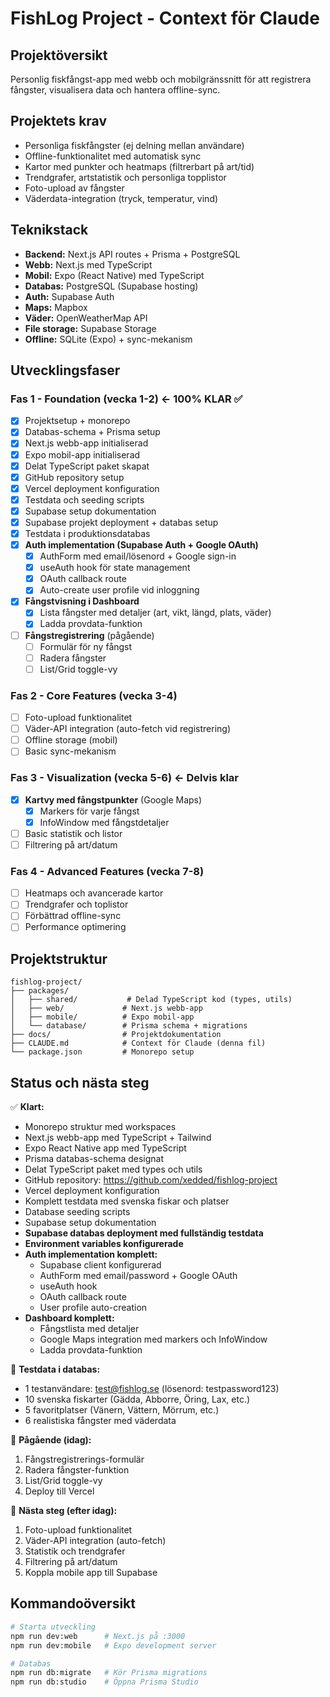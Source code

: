 # FishLog Project - Context för Claude

## Projektöversikt
Personlig fiskfångst-app med webb och mobilgränssnitt för att registrera fångster, visualisera data och hantera offline-sync.

## Projektets krav
- Personliga fiskfångster (ej delning mellan användare)
- Offline-funktionalitet med automatisk sync
- Kartor med punkter och heatmaps (filtrerbart på art/tid)
- Trendgrafer, artstatistik och personliga topplistor
- Foto-upload av fångster
- Väderdata-integration (tryck, temperatur, vind)

## Teknikstack
- **Backend:** Next.js API routes + Prisma + PostgreSQL
- **Webb:** Next.js med TypeScript
- **Mobil:** Expo (React Native) med TypeScript
- **Databas:** PostgreSQL (Supabase hosting)
- **Auth:** Supabase Auth
- **Maps:** Mapbox
- **Väder:** OpenWeatherMap API
- **File storage:** Supabase Storage
- **Offline:** SQLite (Expo) + sync-mekanism

## Utvecklingsfaser

### Fas 1 - Foundation (vecka 1-2) ← 100% KLAR ✅
- [x] Projektsetup + monorepo
- [x] Databas-schema + Prisma setup
- [x] Next.js webb-app initialiserad
- [x] Expo mobil-app initialiserad
- [x] Delat TypeScript paket skapat
- [x] GitHub repository setup
- [x] Vercel deployment konfiguration
- [x] Testdata och seeding scripts
- [x] Supabase setup dokumentation
- [x] Supabase projekt deployment + databas setup
- [x] Testdata i produktionsdatabas
- [x] **Auth implementation (Supabase Auth + Google OAuth)**
  - [x] AuthForm med email/lösenord + Google sign-in
  - [x] useAuth hook för state management
  - [x] OAuth callback route
  - [x] Auto-create user profile vid inloggning
- [x] **Fångstvisning i Dashboard**
  - [x] Lista fångster med detaljer (art, vikt, längd, plats, väder)
  - [x] Ladda provdata-funktion
- [ ] **Fångstregistrering** (pågående)
  - [ ] Formulär för ny fångst
  - [ ] Radera fångster
  - [ ] List/Grid toggle-vy

### Fas 2 - Core Features (vecka 3-4)
- [ ] Foto-upload funktionalitet
- [ ] Väder-API integration (auto-fetch vid registrering)
- [ ] Offline storage (mobil)
- [ ] Basic sync-mekanism

### Fas 3 - Visualization (vecka 5-6) ← Delvis klar
- [x] **Kartvy med fångstpunkter** (Google Maps)
  - [x] Markers för varje fångst
  - [x] InfoWindow med fångstdetaljer
- [ ] Basic statistik och listor
- [ ] Filtrering på art/datum

### Fas 4 - Advanced Features (vecka 7-8)
- [ ] Heatmaps och avancerade kartor
- [ ] Trendgrafer och toplistor
- [ ] Förbättrad offline-sync
- [ ] Performance optimering

## Projektstruktur
```
fishlog-project/
├── packages/
│   ├── shared/           # Delad TypeScript kod (types, utils)
│   ├── web/             # Next.js webb-app
│   ├── mobile/          # Expo mobil-app
│   └── database/        # Prisma schema + migrations
├── docs/                # Projektdokumentation
├── CLAUDE.md            # Context för Claude (denna fil)
└── package.json         # Monorepo setup
```

## Status och nästa steg
✅ **Klart:**
- Monorepo struktur med workspaces
- Next.js webb-app med TypeScript + Tailwind
- Expo React Native app med TypeScript
- Prisma databas-schema designat
- Delat TypeScript paket med types och utils
- GitHub repository: https://github.com/xedded/fishlog-project
- Vercel deployment konfiguration
- Komplett testdata med svenska fiskar och platser
- Database seeding scripts
- Supabase setup dokumentation
- **Supabase databas deployment med fullständig testdata**
- **Environment variables konfigurerade**
- **Auth implementation komplett:**
  - Supabase client konfigurerad
  - AuthForm med email/password + Google OAuth
  - useAuth hook
  - OAuth callback route
  - User profile auto-creation
- **Dashboard komplett:**
  - Fångstlista med detaljer
  - Google Maps integration med markers och InfoWindow
  - Ladda provdata-funktion

🎯 **Testdata i databas:**
- 1 testanvändare: test@fishlog.se (lösenord: testpassword123)
- 10 svenska fiskarter (Gädda, Abborre, Öring, Lax, etc.)
- 5 favoritplatser (Vänern, Vättern, Mörrum, etc.)
- 6 realistiska fångster med väderdata

🚧 **Pågående (idag):**
1. Fångstregistrerings-formulär
2. Radera fångster-funktion
3. List/Grid toggle-vy
4. Deploy till Vercel

🚀 **Nästa steg (efter idag):**
1. Foto-upload funktionalitet
2. Väder-API integration (auto-fetch)
3. Statistik och trendgrafer
4. Filtrering på art/datum
5. Koppla mobile app till Supabase

## Kommandoöversikt
```bash
# Starta utveckling
npm run dev:web      # Next.js på :3000
npm run dev:mobile   # Expo development server

# Databas
npm run db:migrate   # Kör Prisma migrations
npm run db:studio    # Öppna Prisma Studio
```